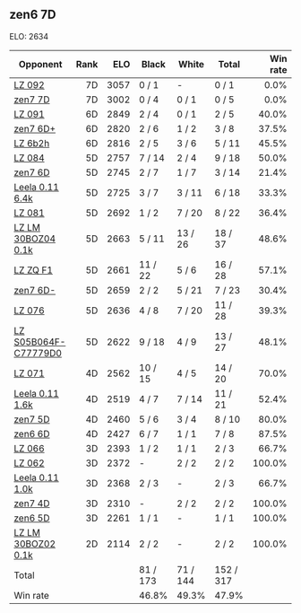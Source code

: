 ## zen6 7D ##

ELO: 2634

Opponent | Rank | ELO | Black | White | Total | Win rate
---------|-----:|----:|-------|-------|-------|-------:
[LZ 092](LZ%20092.md) | 7D | 3057 | 0 / 1 | - | 0 / 1 | 0.0%
[zen7 7D](zen7%207D.md) | 7D | 3002 | 0 / 4 | 0 / 1 | 0 / 5 | 0.0%
[LZ 091](LZ%20091.md) | 6D | 2849 | 2 / 4 | 0 / 1 | 2 / 5 | 40.0%
[zen7 6D+](zen7%206D+.md) | 6D | 2820 | 2 / 6 | 1 / 2 | 3 / 8 | 37.5%
[LZ 6b2h](LZ%206b2h.md) | 6D | 2816 | 2 / 5 | 3 / 6 | 5 / 11 | 45.5%
[LZ 084](LZ%20084.md) | 5D | 2757 | 7 / 14 | 2 / 4 | 9 / 18 | 50.0%
[zen7 6D](zen7%206D.md) | 5D | 2745 | 2 / 7 | 1 / 7 | 3 / 14 | 21.4%
[Leela 0.11 6.4k](Leela%200.11%206.4k.md) | 5D | 2725 | 3 / 7 | 3 / 11 | 6 / 18 | 33.3%
[LZ 081](LZ%20081.md) | 5D | 2692 | 1 / 2 | 7 / 20 | 8 / 22 | 36.4%
[LZ LM 30BOZ04 0.1k](LZ%20LM%2030BOZ04%200.1k.md) | 5D | 2663 | 5 / 11 | 13 / 26 | 18 / 37 | 48.6%
[LZ ZQ F1](LZ%20ZQ%20F1.md) | 5D | 2661 | 11 / 22 | 5 / 6 | 16 / 28 | 57.1%
[zen7 6D-](zen7%206D-.md) | 5D | 2659 | 2 / 2 | 5 / 21 | 7 / 23 | 30.4%
[LZ 076](LZ%20076.md) | 5D | 2636 | 4 / 8 | 7 / 20 | 11 / 28 | 39.3%
[LZ S05B064F-C77779D0](LZ%20S05B064F-C77779D0.md) | 5D | 2622 | 9 / 18 | 4 / 9 | 13 / 27 | 48.1%
[LZ 071](LZ%20071.md) | 4D | 2562 | 10 / 15 | 4 / 5 | 14 / 20 | 70.0%
[Leela 0.11 1.6k](Leela%200.11%201.6k.md) | 4D | 2519 | 4 / 7 | 7 / 14 | 11 / 21 | 52.4%
[zen7 5D](zen7%205D.md) | 4D | 2460 | 5 / 6 | 3 / 4 | 8 / 10 | 80.0%
[zen6 6D](zen6%206D.md) | 4D | 2427 | 6 / 7 | 1 / 1 | 7 / 8 | 87.5%
[LZ 066](LZ%20066.md) | 3D | 2393 | 1 / 2 | 1 / 1 | 2 / 3 | 66.7%
[LZ 062](LZ%20062.md) | 3D | 2372 | - | 2 / 2 | 2 / 2 | 100.0%
[Leela 0.11 1.0k](Leela%200.11%201.0k.md) | 3D | 2368 | 2 / 3 | - | 2 / 3 | 66.7%
[zen7 4D](zen7%204D.md) | 3D | 2310 | - | 2 / 2 | 2 / 2 | 100.0%
[zen6 5D](zen6%205D.md) | 3D | 2261 | 1 / 1 | - | 1 / 1 | 100.0%
[LZ LM 30BOZ02 0.1k](LZ%20LM%2030BOZ02%200.1k.md) | 2D | 2114 | 2 / 2 | - | 2 / 2 | 100.0%
Total | | | 81 / 173 | 71 / 144 | 152 / 317 | 
Win rate| | | 46.8% | 49.3% | 47.9% | 
